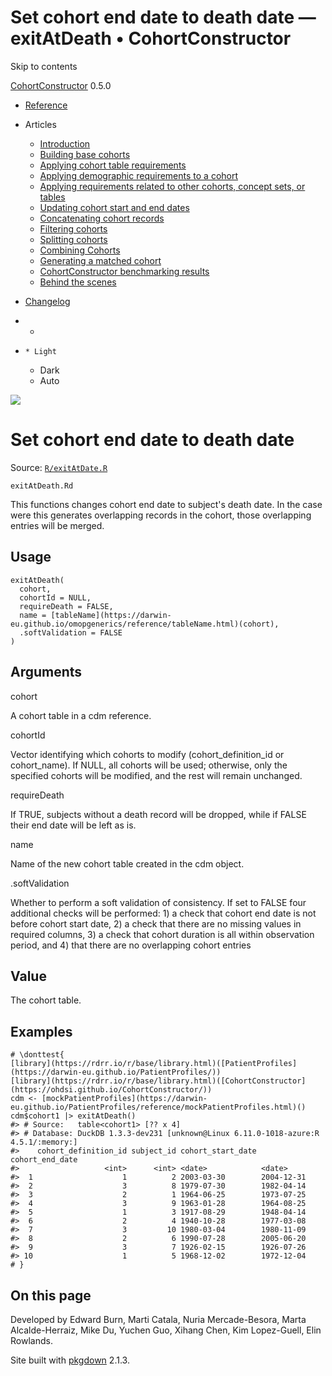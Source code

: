 # Set cohort end date to death date — exitAtDeath • CohortConstructor

Skip to contents

[CohortConstructor](../index.html) 0.5.0

  * [Reference](../reference/index.html)
  * Articles
    * [Introduction](../articles/a00_introduction.html)
    * [Building base cohorts](../articles/a01_building_base_cohorts.html)
    * [Applying cohort table requirements](../articles/a02_cohort_table_requirements.html)
    * [Applying demographic requirements to a cohort](../articles/a03_require_demographics.html)
    * [Applying requirements related to other cohorts, concept sets, or tables](../articles/a04_require_intersections.html)
    * [Updating cohort start and end dates](../articles/a05_update_cohort_start_end.html)
    * [Concatenating cohort records](../articles/a06_concatanate_cohorts.html)
    * [Filtering cohorts](../articles/a07_filter_cohorts.html)
    * [Splitting cohorts](../articles/a08_split_cohorts.html)
    * [Combining Cohorts](../articles/a09_combine_cohorts.html)
    * [Generating a matched cohort](../articles/a10_match_cohorts.html)
    * [CohortConstructor benchmarking results](../articles/a11_benchmark.html)
    * [Behind the scenes](../articles/a12_behind_the_scenes.html)
  * [Changelog](../news/index.html)


  *   * [](https://github.com/OHDSI/CohortConstructor/)
  *     * Light
    * Dark
    * Auto



![](../logo.png)

# Set cohort end date to death date

Source: [`R/exitAtDate.R`](https://github.com/OHDSI/CohortConstructor/blob/main/R/exitAtDate.R)

`exitAtDeath.Rd`

This functions changes cohort end date to subject's death date. In the case were this generates overlapping records in the cohort, those overlapping entries will be merged.

## Usage
    
    
    exitAtDeath(
      cohort,
      cohortId = NULL,
      requireDeath = FALSE,
      name = [tableName](https://darwin-eu.github.io/omopgenerics/reference/tableName.html)(cohort),
      .softValidation = FALSE
    )

## Arguments

cohort
    

A cohort table in a cdm reference.

cohortId
    

Vector identifying which cohorts to modify (cohort_definition_id or cohort_name). If NULL, all cohorts will be used; otherwise, only the specified cohorts will be modified, and the rest will remain unchanged.

requireDeath
    

If TRUE, subjects without a death record will be dropped, while if FALSE their end date will be left as is.

name
    

Name of the new cohort table created in the cdm object.

.softValidation
    

Whether to perform a soft validation of consistency. If set to FALSE four additional checks will be performed: 1) a check that cohort end date is not before cohort start date, 2) a check that there are no missing values in required columns, 3) a check that cohort duration is all within observation period, and 4) that there are no overlapping cohort entries

## Value

The cohort table.

## Examples
    
    
    # \donttest{
    [library](https://rdrr.io/r/base/library.html)([PatientProfiles](https://darwin-eu.github.io/PatientProfiles/))
    [library](https://rdrr.io/r/base/library.html)([CohortConstructor](https://ohdsi.github.io/CohortConstructor/))
    cdm <- [mockPatientProfiles](https://darwin-eu.github.io/PatientProfiles/reference/mockPatientProfiles.html)()
    cdm$cohort1 |> exitAtDeath()
    #> # Source:   table<cohort1> [?? x 4]
    #> # Database: DuckDB 1.3.3-dev231 [unknown@Linux 6.11.0-1018-azure:R 4.5.1/:memory:]
    #>    cohort_definition_id subject_id cohort_start_date cohort_end_date
    #>                   <int>      <int> <date>            <date>         
    #>  1                    1          2 2003-03-30        2004-12-31     
    #>  2                    3          8 1979-07-30        1982-04-14     
    #>  3                    2          1 1964-06-25        1973-07-25     
    #>  4                    3          9 1963-01-28        1964-08-25     
    #>  5                    1          3 1917-08-29        1948-04-14     
    #>  6                    2          4 1940-10-28        1977-03-08     
    #>  7                    3         10 1980-03-04        1980-11-09     
    #>  8                    2          6 1990-07-28        2005-06-20     
    #>  9                    3          7 1926-02-15        1926-07-26     
    #> 10                    1          5 1968-12-02        1972-12-04     
    # }
    

## On this page

Developed by Edward Burn, Marti Catala, Nuria Mercade-Besora, Marta Alcalde-Herraiz, Mike Du, Yuchen Guo, Xihang Chen, Kim Lopez-Guell, Elin Rowlands.

Site built with [pkgdown](https://pkgdown.r-lib.org/) 2.1.3.
